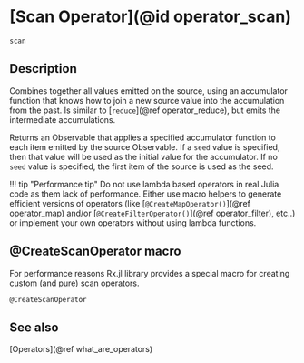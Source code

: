 # [Scan Operator](@id operator_scan)

```@docs
scan
```

## Description

Combines together all values emitted on the source, using an accumulator function that knows how to join a new source value into the accumulation from the past. Is similar to [`reduce`](@ref operator_reduce), but emits the intermediate accumulations.

Returns an Observable that applies a specified accumulator function to each item emitted by the source Observable. If a `seed` value is specified, then that value will be used as the initial value for the accumulator. If no `seed` value is specified, the first item of the source is used as the seed.

!!! tip "Performance tip"
    Do not use lambda based operators in real Julia code as them lack of performance. Either use macro helpers to generate efficient versions of operators (like [`@CreateMapOperator()`](@ref operator_map) and/or [`@CreateFilterOperator()`](@ref operator_filter), etc..) or implement your own operators without using lambda functions.

## @CreateScanOperator macro

For performance reasons Rx.jl library provides a special macro for creating custom (and pure) scan operators.

```@docs
@CreateScanOperator
```

## See also

[Operators](@ref what_are_operators)
